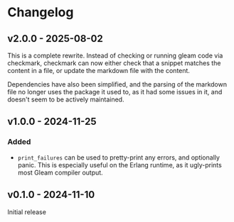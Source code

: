 # Changelog

## v2.0.0 - 2025-08-02

This is a complete rewrite. Instead of checking or running gleam code via checkmark,
checkmark can now either check that a snippet matches the content in a file,
or update the markdown file with the content.

Dependencies have also been simplified, and the parsing of the markdown file
no longer uses the package it used to, as it had some issues in it,
and doesn't seem to be actively maintained.

## v1.0.0 - 2024-11-25

### Added

- `print_failures` can be used to pretty-print any errors, and optionally panic.
  This is especially useful on the Erlang runtime, as it ugly-prints most Gleam compiler output.


## v0.1.0 - 2024-11-10

Initial release
